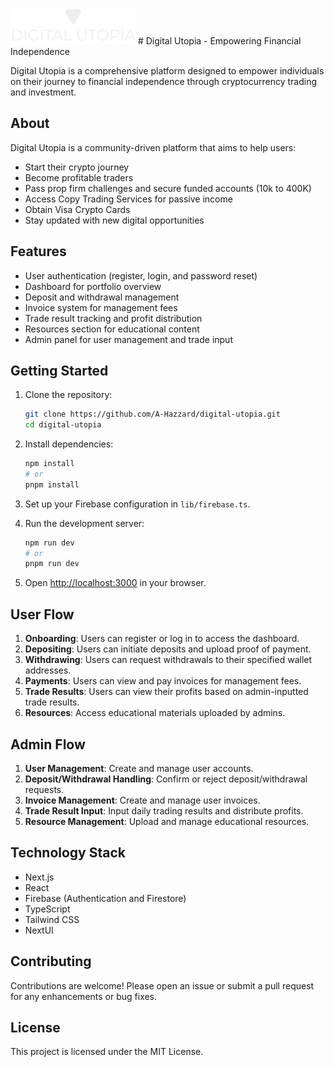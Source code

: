 <img src="public/logo.png" alt="Digital Utopia Logo" width="200"/>
# Digital Utopia - Empowering Financial Independence

Digital Utopia is a comprehensive platform designed to empower individuals on their journey to financial independence through cryptocurrency trading and investment.

## About

Digital Utopia is a community-driven platform that aims to help users:

- Start their crypto journey
- Become profitable traders
- Pass prop firm challenges and secure funded accounts (10k to 400K)
- Access Copy Trading Services for passive income
- Obtain Visa Crypto Cards
- Stay updated with new digital opportunities

## Features

- User authentication (register, login, and password reset)
- Dashboard for portfolio overview
- Deposit and withdrawal management
- Invoice system for management fees
- Trade result tracking and profit distribution
- Resources section for educational content
- Admin panel for user management and trade input

## Getting Started

1. Clone the repository:
   ```bash
   git clone https://github.com/A-Hazzard/digital-utopia.git
   cd digital-utopia
   ```

2. Install dependencies:
   ```bash
   npm install
   # or
   pnpm install
   ```

3. Set up your Firebase configuration in `lib/firebase.ts`.

4. Run the development server:
   ```bash
   npm run dev
   # or
   pnpm run dev
   ```

5. Open [http://localhost:3000](http://localhost:3000) in your browser.

## User Flow

1. **Onboarding**: Users can register or log in to access the dashboard.
2. **Depositing**: Users can initiate deposits and upload proof of payment.
3. **Withdrawing**: Users can request withdrawals to their specified wallet addresses.
4. **Payments**: Users can view and pay invoices for management fees.
5. **Trade Results**: Users can view their profits based on admin-inputted trade results.
6. **Resources**: Access educational materials uploaded by admins.

## Admin Flow

1. **User Management**: Create and manage user accounts.
2. **Deposit/Withdrawal Handling**: Confirm or reject deposit/withdrawal requests.
3. **Invoice Management**: Create and manage user invoices.
4. **Trade Result Input**: Input daily trading results and distribute profits.
5. **Resource Management**: Upload and manage educational resources.

## Technology Stack

- Next.js
- React
- Firebase (Authentication and Firestore)
- TypeScript
- Tailwind CSS
- NextUI

## Contributing

Contributions are welcome! Please open an issue or submit a pull request for any enhancements or bug fixes.

## License

This project is licensed under the MIT License.